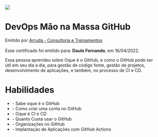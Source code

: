 <body>
<main id=root>
<div><div><div>
<p><img src=
"
https://creds.arruda.io/events/devops_mao_na_massa_github/badge.png
"
 /></p>
</div></div></div>
<div><div><div><div><div><div>
<h1>DevOps Mão na Massa GitHub</h1>
<div><div>Emitido por <a href="https://arruda.io">Arruda - Consultoria e Treinamentos</a></div><div>&nbsp;</div>
<div>Esse certificado foi emitido para: <strong>Daulo Fernando</strong>, em 16/04/2022.</div>
</div></div>
<p> Essa pessoa aprendeu sobre Oque é o GitHub, e como o GitHub pode ser útil em seu dia a dia, para gestão de código fonte, gestão de projetos, desenvolvimento de aplicações, e também, no processo de CI e CD.</p>
</div><div>
<h1>Habilidades</h1>
<ul>
<li>- Sabe oque é o GitHub
</li>
<li>- Como criar uma conta no GitHub
</li>
<li>- Oque é CI e CD
</li>
<li>- Quanto Custa usar o GitHub
</li>
<li>- Organizações no GitHub
</li>
<li>- Implantação de Aplicações com GitHub Actions
</li></ul>
</div><div>&nbsp;</div></div></div></div></div></main></body>
